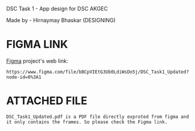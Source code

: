 DSC Task 1 - App design for DSC AKGEC

Made by - Hirnaymay Bhaskar (DESIGNING)

# FIGMA LINK

[Figma](https://www.figma.com/file/bBCpVIEtG3Ub0LdiWsDo5j/DSC_Task1_Updated?node-id=0%3A1) project's web link:

    https://www.figma.com/file/bBCpVIEtG3Ub0LdiWsDo5j/DSC_Task1_Updated?node-id=0%3A1

# ATTACHED FILE

    DSC_Task1_Updated.pdf is a PDF file directly exproted from figma and it only contains the frames. So please check the Figma link.
